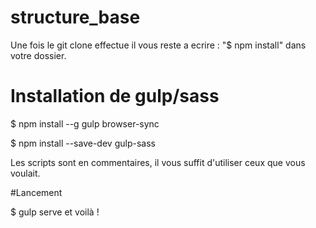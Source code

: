 # structure_base


Une fois le git clone effectue il  vous reste a ecrire : "$ npm install" dans votre dossier.


# Installation de gulp/sass

$ npm install --g gulp browser-sync

$ npm install --save-dev gulp-sass

Les scripts sont en commentaires, il vous suffit d'utiliser ceux que vous voulait.

#Lancement

$ gulp serve
et voilà !
